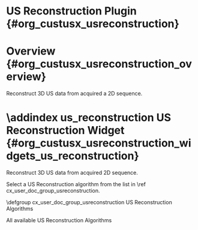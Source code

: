 US Reconstruction Plugin {#org_custusx_usreconstruction}
===================

Overview {#org_custusx_usreconstruction_overview}
========================

Reconstruct 3D US data from acquired a 2D sequence.

\addindex us_reconstruction
US Reconstruction Widget {#org_custusx_usreconstruction_widgets_us_reconstruction}
===========================================================

Reconstruct 3D US data from acquired 2D sequence.

Select a US Reconstruction algorithm from the list in \ref cx_user_doc_group_usreconstruction.




\defgroup cx_user_doc_group_usreconstruction US Reconstruction Algorithms

All available US Reconstruction Algorithms

